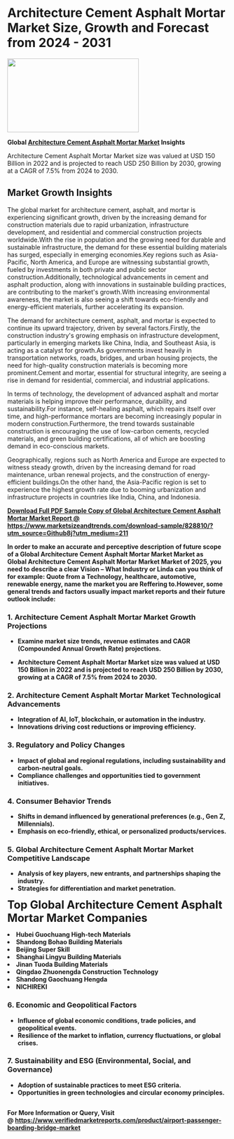 <H1>Architecture Cement Asphalt Mortar Market Size, Growth and Forecast from 2024 - 2031</H1><img class="aligncenter size-medium wp-image-584254" src="https://thirdeyenews.in/wp-content/uploads/2024/09/Global-Market-Research-300x168.jpeg" alt="" width="300" height="168" /><p><strong>Global&nbsp;<a href="https://www.marketsizeandtrends.com/download-sample/828810/?utm_source=Github8j?utm_medium=211">Architecture Cement Asphalt Mortar Market</a> Insights</strong></p><p>Architecture Cement Asphalt Mortar Market size was valued at USD 150 Billion in 2022 and is projected to reach USD 250 Billion by 2030, growing at a CAGR of 7.5% from 2024 to 2030.</p><p><h2>Market Growth Insights</h2> <p>The global market for architecture cement, asphalt, and mortar is experiencing significant growth, driven by the increasing demand for construction materials due to rapid urbanization, infrastructure development, and residential and commercial construction projects worldwide.With the rise in population and the growing need for durable and sustainable infrastructure, the demand for these essential building materials has surged, especially in emerging economies.Key regions such as Asia-Pacific, North America, and Europe are witnessing substantial growth, fueled by investments in both private and public sector construction.Additionally, technological advancements in cement and asphalt production, along with innovations in sustainable building practices, are contributing to the market's growth.With increasing environmental awareness, the market is also seeing a shift towards eco-friendly and energy-efficient materials, further accelerating its expansion.</p> <p><strong><a href="#"></a></strong></p> <p>The demand for architecture cement, asphalt, and mortar is expected to continue its upward trajectory, driven by several factors.Firstly, the construction industry's growing emphasis on infrastructure development, particularly in emerging markets like China, India, and Southeast Asia, is acting as a catalyst for growth.As governments invest heavily in transportation networks, roads, bridges, and urban housing projects, the need for high-quality construction materials is becoming more prominent.Cement and mortar, essential for structural integrity, are seeing a rise in demand for residential, commercial, and industrial applications.</p> <p>In terms of technology, the development of advanced asphalt and mortar materials is helping improve their performance, durability, and sustainability.For instance, self-healing asphalt, which repairs itself over time, and high-performance mortars are becoming increasingly popular in modern construction.Furthermore, the trend towards sustainable construction is encouraging the use of low-carbon cements, recycled materials, and green building certifications, all of which are boosting demand in eco-conscious markets.</p> <p>Geographically, regions such as North America and Europe are expected to witness steady growth, driven by the increasing demand for road maintenance, urban renewal projects, and the construction of energy-efficient buildings.On the other hand, the Asia-Pacific region is set to experience the highest growth rate due to booming urbanization and infrastructure projects in countries like India, China, and Indonesia.</p> <p><strong><a href="#"></p><p><span class=""><strong>Download Full PDF Sample Copy of Global Architecture Cement Asphalt Mortar Market Report</strong> @ <a href="https://www.marketsizeandtrends.com/download-sample/828810/?utm_source=Github8j?utm_medium=211" target="_blank">https://www.marketsizeandtrends.com/download-sample/828810/?utm_source=Github8j?utm_medium=211</a></span></p><p>In order to make an accurate and perceptive description of future scope of a Global&nbsp;Architecture Cement Asphalt Mortar Market Market as Global&nbsp;Architecture Cement Asphalt Mortar Market Market of 2025, you need to describe a clear Vision &ndash; What Industry or Linda can you think of for example: Quote from a Technology, healthcare, automotive, renewable energy, name the market you are Reffering to.However, some general trends and factors usually impact market reports and their future outlook include:</p><h3>1.&nbsp;<strong>Architecture Cement Asphalt Mortar Market Growth Projections</strong></h3><ul><li>Examine market size trends, revenue estimates and CAGR (Compounded Annual Growth Rate) projections.</li><li><p>Architecture Cement Asphalt Mortar Market size was valued at USD 150 Billion in 2022 and is projected to reach USD 250 Billion by 2030, growing at a CAGR of 7.5% from 2024 to 2030.</p></li></ul><h3>2.&nbsp;<strong>Architecture Cement Asphalt Mortar Market Technological Advancements</strong></h3><ul><li>Integration of AI, IoT, blockchain, or automation in the industry.</li><li>Innovations driving cost reductions or improving efficiency.</li></ul><h3>3.&nbsp;<strong>Regulatory and Policy Changes</strong></h3><ul><li>Impact of global and regional regulations, including sustainability and carbon-neutral goals.</li><li>Compliance challenges and opportunities tied to government initiatives.</li></ul><h3>4.&nbsp;<strong>Consumer Behavior Trends</strong></h3><ul><li>Shifts in demand influenced by generational preferences (e.g., Gen Z, Millennials).</li><li>Emphasis on eco-friendly, ethical, or personalized products/services.</li></ul><h3>5.&nbsp;<strong>Global Architecture Cement Asphalt Mortar Market Competitive Landscape</strong></h3><ul><li>Analysis of key players, new entrants, and partnerships shaping the industry.</li><li>Strategies for differentiation and market penetration.</li></ul><p data-pm-slice="1 1 []"><span style="color: inherit; font-family: inherit; font-size: 25px;">Top Global Architecture Cement Asphalt Mortar Market Companies</span></p><div class="" data-test-id=""><p><li>Hubei Guochuang High-tech Materials</li><li> Shandong Bohao Building Materials</li><li> Beijing Super Skill</li><li> Shanghai Lingyu Building Materials</li><li> Jinan Tuoda Building Materials</li><li> Qingdao Zhuonengda Construction Technology</li><li> Shandong Gaochuang Hengda</li><li> NICHIREKI</li></p></div><h3>6.&nbsp;<strong>Economic and Geopolitical Factors</strong></h3><ul><li>Influence of global economic conditions, trade policies, and geopolitical events.</li><li>Resilience of the market to inflation, currency fluctuations, or global crises.</li></ul><h3>7.&nbsp;<strong>Sustainability and ESG (Environmental, Social, and Governance)</strong></h3><ul><li>Adoption of sustainable practices to meet ESG criteria.</li><li>Opportunities in green technologies and circular economy principles.</li></ul><h2><strong style="font-size: 14px;">For More Information or Query, Visit @&nbsp;</strong><a style="background-color: #ffffff; font-size: 14px;" href="https://www.marketsizeandtrends.com/report/architecture-cement-asphalt-mortar-market/" target="_blank">https://www.verifiedmarketreports.com/product/airport-passenger-boarding-bridge-market</a></h2>